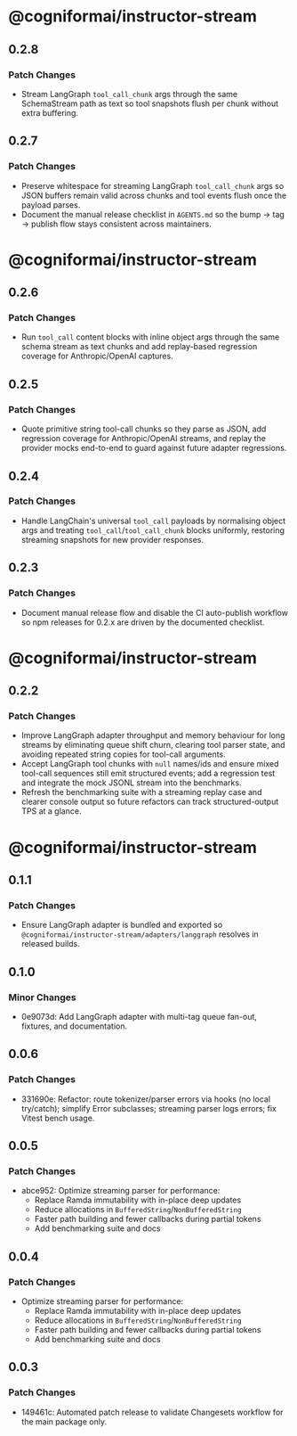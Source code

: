 # @cogniformai/instructor-stream

## 0.2.8

### Patch Changes

- Stream LangGraph `tool_call_chunk` args through the same SchemaStream path as text so tool snapshots flush per chunk without extra buffering.

## 0.2.7

### Patch Changes

- Preserve whitespace for streaming LangGraph `tool_call_chunk` args so JSON buffers remain valid across chunks and tool events flush once the payload parses.
- Document the manual release checklist in `AGENTS.md` so the bump → tag → publish flow stays consistent across maintainers.

# @cogniformai/instructor-stream

## 0.2.6

### Patch Changes

- Run `tool_call` content blocks with inline object args through the same schema stream as text chunks and add replay-based regression coverage for Anthropic/OpenAI captures.

## 0.2.5

### Patch Changes

- Quote primitive string tool-call chunks so they parse as JSON, add regression coverage for Anthropic/OpenAI streams, and replay the provider mocks end-to-end to guard against future adapter regressions.

## 0.2.4

### Patch Changes

- Handle LangChain's universal `tool_call` payloads by normalising object args and treating `tool_call`/`tool_call_chunk` blocks uniformly, restoring streaming snapshots for new provider responses.

## 0.2.3

### Patch Changes

- Document manual release flow and disable the CI auto-publish workflow so npm releases for 0.2.x are driven by the documented checklist.

# @cogniformai/instructor-stream

## 0.2.2

### Patch Changes

- Improve LangGraph adapter throughput and memory behaviour for long streams by eliminating queue shift churn, clearing tool parser state, and avoiding repeated string copies for tool-call arguments.
- Accept LangGraph tool chunks with `null` names/ids and ensure mixed tool-call sequences still emit structured events; add a regression test and integrate the mock JSONL stream into the benchmarks.
- Refresh the benchmarking suite with a streaming replay case and clearer console output so future refactors can track structured-output TPS at a glance.

# @cogniformai/instructor-stream

## 0.1.1

### Patch Changes

- Ensure LangGraph adapter is bundled and exported so `@cogniformai/instructor-stream/adapters/langgraph` resolves in released builds.

## 0.1.0

### Minor Changes

- 0e9073d: Add LangGraph adapter with multi-tag queue fan-out, fixtures, and documentation.

## 0.0.6

### Patch Changes

- 331690e: Refactor: route tokenizer/parser errors via hooks (no local try/catch); simplify Error subclasses; streaming parser logs errors; fix Vitest bench usage.

## 0.0.5

### Patch Changes

- abce952: Optimize streaming parser for performance:
  - Replace Ramda immutability with in-place deep updates
  - Reduce allocations in `BufferedString`/`NonBufferedString`
  - Faster path building and fewer callbacks during partial tokens
  - Add benchmarking suite and docs

## 0.0.4

### Patch Changes

- Optimize streaming parser for performance:
  - Replace Ramda immutability with in-place deep updates
  - Reduce allocations in `BufferedString`/`NonBufferedString`
  - Faster path building and fewer callbacks during partial tokens
  - Add benchmarking suite and docs

## 0.0.3

### Patch Changes

- 149461c: Automated patch release to validate Changesets workflow for the main package only.
